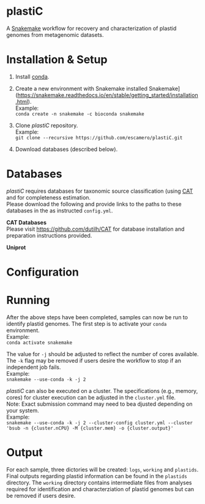 # plastiC
A [Snakemake](https://snakemake.readthedocs.io/en/stable/getting_started/installation.html) workflow for recovery and characterization of plastid genomes from metagenomic datasets. 

# Installation & Setup
1. Install [conda](https://conda.io/projects/conda/en/latest/user-guide/install/index.html).  

2. Create a new environment with Snakemake installed Snakemake](https://snakemake.readthedocs.io/en/stable/getting_started/installation.html).  
Example:  
`conda create -n snakemake -c bioconda snakemake`

3. Clone *plastiC* repository.  
Example:  
`git clone --recursive https://github.com/escamero/plastiC.git`
  
4. Download databases (described below).

# Databases
*plastiC* requires databases for taxonomic source classification (using [CAT](https://github.com/dutilh/CAT) and for completeness estimation.  
Please download the following and provide links to the paths to these databases in the as instructed `config.yml`. 

**CAT Databases**  
Please visit https://github.com/dutilh/CAT for database installation and preparation instructions provided. 

**Uniprot**

# Configuration

# Running
After the above steps have been completed, samples can now be run to identify plastid genomes. The first step is to activate your `conda` environment.  
Example:  
`conda activate snakemake`  

The value for `-j` should be adjusted to reflect the number of cores available. The `-k` flag may be removed if users desire the workflow to stop if an independent job fails.  
Example:  
`snakemake --use-conda -k -j 2`

*plastiC* can also be executed on a cluster. The specifications (e.g., memory, cores) for cluster execution can be adjusted in the `cluster.yml` file.  
Note: Exact submission command may need to bea djusted depending on your system.  
Example:  
`snakemake --use-conda -k -j 2 --cluster-config cluster.yml --cluster 'bsub -n {cluster.nCPU} -M {cluster.mem} -o {cluster.output}'`

# Output  
For each sample, three dictories will be created: `logs`, `working` and `plastids`. Final outputs regarding
plastid information can be found in the `plastids` directory. The `working` directory contains intermediate files
from analyses required for identification and characterziation of plastid genomes but can be removed if users desire.   


